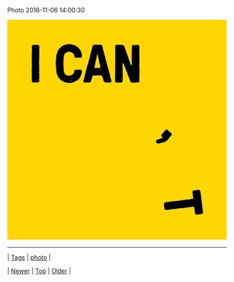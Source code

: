 <!--
title: Photo 2016-11-06 14
date: 2020-06-28T15:27:00.135Z
tags: photo
-->


Photo 2016-11-06 14:00:30

![](152810131533-0.jpg)

<!--BOTTOM-POST-NAVIGATION-->
---

| [Tags](tags.md) | [photo](tag-photo.md) |

| [Newer](152804108621.md) | [Top](index.md) | [Older](152819748277.md) |